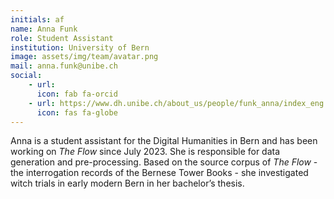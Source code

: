 ```yaml
---
initials: af
name: Anna Funk
role: Student Assistant
institution: University of Bern
image: assets/img/team/avatar.png
mail: anna.funk@unibe.ch
social:
    - url: 
      icon: fab fa-orcid
    - url: https://www.dh.unibe.ch/about_us/people/funk_anna/index_eng.html
      icon: fas fa-globe
---
```

Anna is a student assistant for the Digital Humanities in Bern and has been working on *The Flow* since July 2023. She is responsible for data generation and pre-processing. Based on the source corpus of *The Flow* - the interrogation records of the Bernese Tower Books - she investigated witch trials in early modern Bern in her bachelor’s thesis.